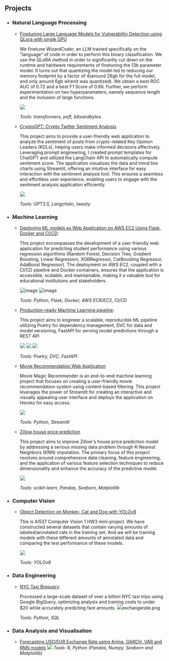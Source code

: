 
## Projects
- ### Natural Language Processing

  	- [Finetuning Large Language Models for Vulnerability Detection using QLora with single GPU](https://github.com/zhaoshijie1248/Finetuning-Large-Language-Models-for-Vulnerability-Detection)

   		We finetune WizardCoder, an LLM trained specifically on the ”language” of code in order to perform this binary classification. We use the QLoRA method in order to significantly cut down on the runtime and hardware requirements of finetuning the 13b parameter model. It turns out that quantizing the model led to reducing our memory footprint by a factor of 4(around 26gb for the full model, and only around 6gb whenit was quantized). We obtain a best ROC AUC of 0.72 and a best F1 Score of 0.66. Further, we perform experimentation on two hyperparameters, namely sequence length and the inclusion of large functions.

   		<img src="img/lora.png" > 
    
 		 _Tools: transformers, peft, bitsandbytes_

  	- [CryptoGPT: Crypto Twitter Sentiment Analysis](https://github.com/zhaoshijie1248/CryptoGPT-Crypto-Twitter-Sentiment-Analysis)

   		This project aims to provide a user-friendly web application to analyze the sentiment of posts from crypto-related Key Opinion Leaders (KOLs), helping users make informed decisions effectively. Leveraging prompt engineering, I created prompt templates for ChatGPT and utilized the LangChain API to automatically compute sentiment score. The application visualizes the data and trend line charts using Streamlit, offering an intuitive interface for easy interaction with the sentiment analysis tool. This ensures a seamless and effortless user experience, enabling users to engage with the sentiment analysis application efficiently.

   		<img src="img/crypto.png" > 
    
 		 _Tools: GPT3.5, Langchain, tweety_

- ### Machine Learning
   - [Deploying ML models as Web Application on AWS EC2 Using Flask, Docker and CI/CD](https://github.com/zhaoshijie1248/E2E_mlproject_with_deployment):

		This project encompasses the development of a user-friendly web application for predicting student performance using various regression algorithms (Random Forest, Decision Tree, Gradient Boosting, Linear Regression, XGBRegressor, CatBoosting Regressor, AdaBoost Regressor). The deployment on AWS EC2, coupled with a CI/CD pipeline and Docker containers, ensures that the application is accessible, scalable, and maintainable, making it a valuable tool for educational institutions and stakeholders.

		<img src="img/student.png" alt="image" />
		<img src="img/image.png" alt="image" />

	 _Tools: Python, Flask, Docker, AWS ECR/EC2, CI/CD_

   - [Production-ready Machine Learning pipeline](https://github.com/zhaoshijie1248/ML_pipeline):

		This project aims to engineer a scalable, reproducible ML pipeline utilizing Poetry for dependency management, DVC for data and
 model versioning, FastAPI for serving model predictions through a REST API

		<img src="img/pipeline.png" >
                <img src="img/hyperparameter-tuning.png" >
                <img src="img/predictionresult.png" >
  
	 _Tools: Poetry, DVC, FastAPI_
  
      
    - [Movie Recommendation Web Application](https://github.com/zhaoshijie1248/Movie-Recommend)
    
		Movie Magic Recommender is an end-to-end machine learning project that focuses on creating a user-friendly movie recommendation system using content-based filtering. This project leverages the power of Streamlit for creating an interactive and visually appealing user interface and deploys the application on Heroku for easy access.

		<img src="img/movie.png"> 

		_Tools: Python, Streamlit_

    
	- [Zillow house price prediction](https://github.com/zhaoshijie1248/Capstone-zillow-prediction)

   		This project aims to improve Zillow's house price prediction model by addressing a serious missing data problem through K-Nearest Neighbors (KNN) imputation. The primary focus of this project revolves around comprehensive data cleaning, feature engineering, and the application of various feature selection techniques to reduce dimensionality and enhance the accuracy of the predictive model.

   		<img src="img/zillow_ml.png" > 
     
   		_Tools: scikit-learn, Pandas, Seaborn, Matplotlib_

	


- ### Computer Vision
   	- [Object Detection on Monkey, Cat and Dog with YOLOv8](https://github.com/zhaoshijie1248/Object-Detection-with-YOLOv8/tree/005d72183927dfd47930860f8b167039ff60be17)

   		This is AI537 Computer Vision 1 HW3 mini-project. We have constructed several datasets that contain varying amounts of labeled/annotated cats in the training set. And we will be training models with these different amounts of annotated data and comparing the test performance of these models. 

   		<img src="img/cat.png" > 
    
 		 _Tools: YOLOv8_
    
- ### Data Engineering
    - [NYC Taxi Bigquery](https://github.com/zhaoshijie1248/NYC-Taxi-Bigquery):
 
		Processed a large-scale dataset of over a billion NYC taxi trips using Google BigQuery, optimizing analysis and
 training costs to under $20 while accurately predicting fare amounts.
                <img src="img/nyctaxi.png" >exchangerate.png
      
		_Tools: Python, SQL_
    

- ### Data Analysis and Visualisation

    - [Forecasting USD/EUR Exchange Rate using Arima, GARCH, VAR and RNN models](https://github.com/zhaoshijie1248/Forecasting-USD-EUR-Exchange-Rate)
		<img src="img/exchangerate.png" >
	        _Tools: R, Python (Pandas, Numpy, Seaborn and Matplotlib)_

	
	


